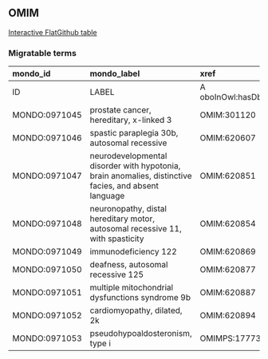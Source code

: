 ## OMIM
[Interactive FlatGithub table](https://flatgithub.com/monarch-initiative/mondo-ingest?filename=src/ontology/slurp/omim.tsv)

### Migratable terms
| mondo_id      | mondo_label                                                                                          | xref                 | xref_source                | original_label                                                                                       | definition    | parents       |
|:--------------|:-----------------------------------------------------------------------------------------------------|:---------------------|:---------------------------|:-----------------------------------------------------------------------------------------------------|:--------------|:--------------|
| ID            | LABEL                                                                                                | A oboInOwl:hasDbXref | >A oboInOwl:source SPLIT=| |                                                                                                      | A IAO:0000115 | SC %          |
| MONDO:0971045 | prostate cancer, hereditary, x-linked 3                                                              | OMIM:301120          | MONDO:equivalentTo         | prostate cancer, hereditary, X-linked 3                                                              |               |               |
| MONDO:0971046 | spastic paraplegia 30b, autosomal recessive                                                          | OMIM:620607          | MONDO:equivalentTo         | spastic paraplegia 30b, autosomal recessive                                                          |               | MONDO:0019064 |
| MONDO:0971047 | neurodevelopmental disorder with hypotonia, brain anomalies, distinctive facies, and absent language | OMIM:620851          | MONDO:equivalentTo         | neurodevelopmental disorder with hypotonia, brain anomalies, distinctive facies, and absent language |               |               |
| MONDO:0971048 | neuronopathy, distal hereditary motor, autosomal recessive 11, with spasticity                       | OMIM:620854          | MONDO:equivalentTo         | neuronopathy, distal hereditary motor, autosomal recessive 11, with spasticity                       |               | MONDO:0015363 |
| MONDO:0971049 | immunodeficiency 122                                                                                 | OMIM:620869          | MONDO:equivalentTo         | immunodeficiency 122                                                                                 |               | MONDO:0021094 |
| MONDO:0971050 | deafness, autosomal recessive 125                                                                    | OMIM:620877          | MONDO:equivalentTo         | deafness, autosomal recessive 125                                                                    |               | MONDO:0019588 |
| MONDO:0971051 | multiple mitochondrial dysfunctions syndrome 9b                                                      | OMIM:620887          | MONDO:equivalentTo         | multiple mitochondrial dysfunctions syndrome 9b                                                      |               |               |
| MONDO:0971052 | cardiomyopathy, dilated, 2k                                                                          | OMIM:620894          | MONDO:equivalentTo         | cardiomyopathy, dilated, 2k                                                                          |               |               |
| MONDO:0971053 | pseudohypoaldosteronism, type i                                                                      | OMIMPS:177735        | MONDO:equivalentTo         | Pseudohypoaldosteronism, type I                                                                      |               |               |